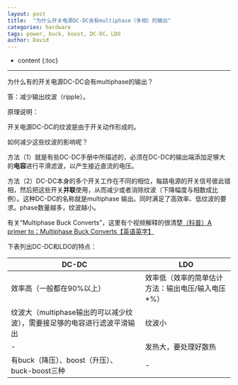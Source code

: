 ```yaml
---
layout: post
title:  "为什么开关电源DC-DC会有multiphase（多相）的输出"
categories: hardware
tags: power, buck, boost, DC-DC，LDO
author: David
---
```


* content
{:toc}

---

为什么有的开关电源DC-DC会有multiphase的输出？

答：减少输出纹波（ripple）。

原理说明：

开关电源DC-DC的纹波是由于开关动作形成的。

如何减少这些纹波的影响呢？

方法（1）就是有些DC-DC手册中所描述的，必须在DC-DC的输出端添加足够大的**电容**进行平滑滤波，以产生接近直流的电压。

方法（2）DC-DC本身的多个开关工作在不同的相位，每路电源的开关信号彼此错相，然后把这些开关**并联**使用，从而减少或者消除纹波（下降幅度与相数成比例）。这种DC-DC的名称就是multiphase 输出。同时满足了高效率、低纹波的要求。phase数量越多，纹波越小。

有关“Multiphase Buck Converts”，这里有个视频解释的很清楚[（科普）A primer to：Multiphase Buck Converts【英语英字】](https://www.bilibili.com/video/BV1Y54y197L1/)


下表列出DC-DC和LDO的特点：

| DC-DC | LDO |
| --- | --- |
| 效率高（一般都在90%以上） | 效率低（效率的简单估计方法：输出电压/输入电压*%） |
| 纹波大（multiphase输出的可以减少纹波），需要接足够的电容进行滤波平滑输出 | 纹波小 |
| - | 发热大，要处理好散热 |
| 有buck（降压）、boost（升压）、buck-boost三种 | - |




